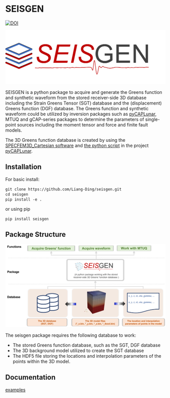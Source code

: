# SEISGEN

[![DOI](https://zenodo.org/badge/430866912.svg)](https://zenodo.org/badge/latestdoi/430866912)


![SEISGEN](https://github.com/Liang-Ding/seisgen/blob/main/doc/figs/seisgen.png)


SEISGEN is a python package to acquire and generate the Greens function and synthetic waveform from the stored receiver-side 3D database including the Strain Greens Tensor (SGT) database and the (displacement) Greens function (DGF) database. 
The Greens function and synthetic waveform could be utilized by inversion packages such as [pyCAPLunar](https://github.com/Liang-Ding/pyCAPLunar), MTUQ and gCAP-series packages to determine the parameters of single-point sources including the moment tensor and force and finite fault models. 

The 3D Greens function database is created by using the [SPECFEM3D_Cartesian software](https://geodynamics.org/resources/specfem3dcartesian) and [the python script](https://github.com/Liang-Ding/pyCAPLunar/blob/master/DSEM_Utils/merge_strainfield.py) in the project [pyCAPLunar](https://github.com/Liang-Ding/pyCAPLunar).


## Installation
For basic install:
```shell
git clone https://github.com/Liang-Ding/seisgen.git
cd seisgen
pip install -e .
```
or using pip 
```shell
pip install seisgen
```

## Package Structure
![SEISGEN](https://github.com/Liang-Ding/seisgen/blob/main/doc/figs/seisgen_structure.png)
 
The seisgen package requires the following database to work:
* The stored Greens function database, such as the SGT, DGF database
* The 3D background model utilized to create the SGT database 
* The HDF5 file storing the locations and interpolation parameters of the points within the 3D model. 

## Documentation
<a href="https://github.com/Liang-Ding/seisgen/tree/main/doc/usage/examples.md">examples</a>
